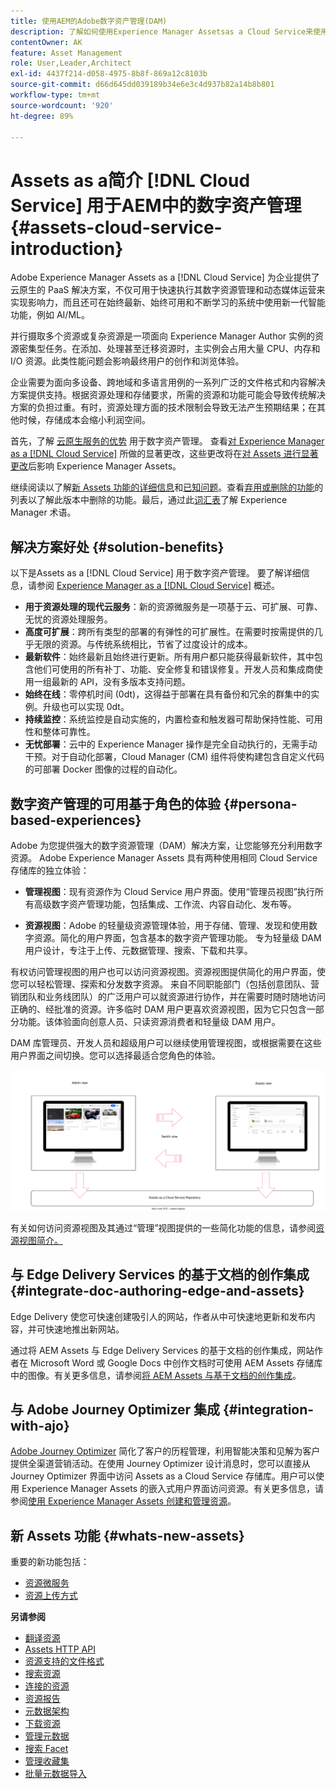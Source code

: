 ```yaml
---
title: 使用AEM的Adobe数字资产管理(DAM)
description: 了解如何使用Experience Manager Assetsas a Cloud Service来使用和管理Adobe的数字资产管理(DAM)。
contentOwner: AK
feature: Asset Management
role: User,Leader,Architect
exl-id: 4437f214-d058-4975-8b8f-869a12c8103b
source-git-commit: d66d645dd039189b34e6e3c4d937b82a14b8b801
workflow-type: tm+mt
source-wordcount: '920'
ht-degree: 89%

---
```



# Assets as a简介 [!DNL Cloud Service] 用于AEM中的数字资产管理 {#assets-cloud-service-introduction}

<!-- Need review information from gklebus -->

Adobe Experience Manager Assets as a [!DNL Cloud Service] 为企业提供了云原生的 PaaS 解决方案，不仅可用于快速执行其数字资源管理和动态媒体运营来实现影响力，而且还可在始终最新、始终可用和不断学习的系统中使用新一代智能功能，例如 AI/ML。

并行摄取多个资源或复杂资源是一项面向 Experience Manager Author 实例的资源密集型任务。在添加、处理甚至迁移资源时，主实例会占用大量 CPU、内存和 I/O 资源。此类性能问题会影响最终用户的创作和浏览体验。

企业需要为面向多设备、跨地域和多语言用例的一系列广泛的文件格式和内容解决方案提供支持。根据资源处理和存储要求，所需的资源和功能可能会导致传统解决方案的负担过重。有时，资源处理方面的技术限制会导致无法产生预期结果；在其他时候，存储成本会缩小利润空间。

首先，了解 [云原生服务的优势](#solution-benefits) 用于数字资产管理。 查看[对 Experience Manager as a [!DNL Cloud Service]](/help/release-notes/aem-cloud-changes.md) 所做的显著更改，这些更改将在[对 Assets 进行显著更改](/help/assets/assets-cloud-changes.md)后影响 Experience Manager Assets。

继续阅读以了解[新 Assets 功能的详细信息](#whats-new-assets)和[已知问题](/help/release-notes/maintenance/latest.md)。查看[弃用或删除的功能](/help/release-notes/deprecated-removed-features.md)的列表以了解此版本中删除的功能。最后，通过此[词汇表](/help/overview/terminology.md)了解 Experience Manager 术语。

## 解决方案好处 {#solution-benefits}

以下是Assets as a [!DNL Cloud Service] 用于数字资产管理。 要了解详细信息，请参阅 [Experience Manager as a [!DNL Cloud Service]](/help/overview/introduction.md) 概述。

* **用于资源处理的现代云服务**：新的资源微服务是一项基于云、可扩展、可靠、无忧的资源处理服务。
* **高度可扩展**：跨所有类型的部署的有弹性的可扩展性。在需要时按需提供的几乎无限的资源。与传统系统相比，节省了过度设计的成本。
* **最新软件**：始终最新且始终进行更新。所有用户都只能获得最新软件，其中包含他们可使用的所有补丁、功能、安全修复和错误修复。开发人员和集成商使用一组最新的 API，没有多版本支持问题。
* **始终在线**：零停机时间 (0dt)，这得益于部署在具有备份和冗余的群集中的实例。升级也可以实现 0dt。
* **持续监控**：系统监控是自动实施的，内置检查和触发器可帮助保持性能、可用性和整体可靠性。
* **无忧部署**：云中的 Experience Manager 操作是完全自动执行的，无需手动干预。对于自动化部署，Cloud Manager (CM) 组件将使构建包含自定义代码的可部署 Docker 图像的过程的自动化。

## 数字资产管理的可用基于角色的体验 {#persona-based-experiences}

Adobe 为您提供强大的数字资源管理（DAM）解决方案，让您能够充分利用数字资源。 Adobe Experience Manager Assets 具有两种使用相同 Cloud Service 存储库的独立体验：

* **管理视图**：现有资源作为 Cloud Service 用户界面。使用“管理员视图”执行所有高级数字资产管理功能，包括集成、工作流、内容自动化、发布等。

* **资源视图**：Adobe 的轻量级资源管理体验，用于存储、管理、发现和使用数字资源。简化的用户界面，包含基本的数字资产管理功能。 专为轻量级 DAM 用户设计，专注于上传、元数据管理、搜索、下载和共享。

有权访问管理视图的用户也可以访问资源视图。资源视图提供简化的用户界面，使您可以轻松管理、探索和分发数字资源。 来自不同职能部门（包括创意团队、营销团队和业务线团队）的广泛用户可以就资源进行协作，并在需要时随时随地访问正确的、经批准的资源。许多临时 DAM 用户更喜欢资源视图，因为它只包含一部分功能。该体验面向创意人员、只读资源消费者和轻量级 DAM 用户。

DAM 库管理员、开发人员和超级用户可以继续使用管理视图，或根据需要在这些用户界面之间切换。您可以选择最适合您角色的体验。

![添加标记](assets/newui-overview.svg)

有关如何访问资源视图及其通过“管理”视图提供的一些简化功能的信息，请参阅[资源视图简介。](/help/assets/assets-view-introduction.md)

## 与 Edge Delivery Services 的基于文档的创作集成 {#integrate-doc-authoring-edge-and-assets}

Edge Delivery 使您可快速创建吸引人的网站，作者从中可快速地更新和发布内容，并可快速地推出新网站。

通过将 AEM Assets 与 Edge Delivery Services 的基于文档的创作集成，网站作者在 Microsoft Word 或 Google Docs 中创作文档时可使用 AEM Assets 存储库中的图像。有关更多信息，请参阅[将 AEM Assets 与基于文档的创作集成](/help/edge/using.md#integrate-assets-edge)。

## 与 Adobe Journey Optimizer 集成 {#integration-with-ajo}

[Adobe Journey Optimizer](https://business.adobe.com/products/journey-optimizer/adobe-journey-optimizer.html) 简化了客户的历程管理，利用智能决策和见解为客户提供全渠道营销活动。在使用 Journey Optimizer 设计消息时，您可以直接从 Journey Optimizer 界面中访问 Assets as a Cloud Service 存储库。用户可以使用 Experience Manager Assets 的嵌入式用户界面访问资源。有关更多信息，请参阅[使用 Experience Manager Assets 创建和管理资源](https://experienceleague.adobe.com/docs/journey-optimizer/using/content-management/assets-images/assets.html)。

## 新 Assets 功能 {#whats-new-assets}

重要的新功能包括：

* [资源微服务](/help/assets/asset-microservices-overview.md)
* [资源上传方式](/help/assets/add-assets.md)

**另请参阅**

* [翻译资源](translate-assets.md)
* [Assets HTTP API](mac-api-assets.md)
* [资源支持的文件格式](file-format-support.md)
* [搜索资源](search-assets.md)
* [连接的资源](use-assets-across-connected-assets-instances.md)
* [资源报告](asset-reports.md)
* [元数据架构](metadata-schemas.md)
* [下载资源](download-assets-from-aem.md)
* [管理元数据](manage-metadata.md)
* [搜索 Facet](search-facets.md)
* [管理收藏集](manage-collections.md)
* [批量元数据导入](metadata-import-export.md)
